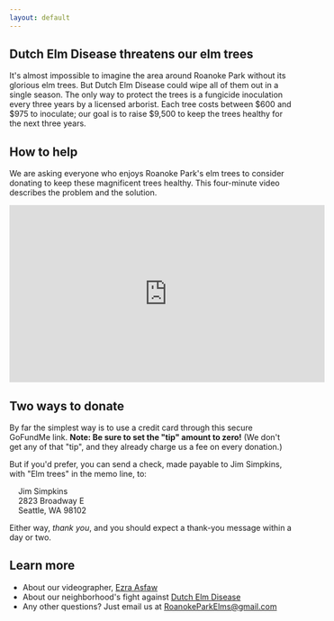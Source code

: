 ```yaml
---
layout: default
---
```


## Dutch Elm Disease threatens our elm trees

It's almost impossible to imagine the area around Roanoke Park without its glorious elm trees. But Dutch Elm Disease could wipe all of them out in a single season. The only way to protect the trees is a fungicide inoculation every three years by a licensed arborist. Each tree costs between $600 and $975 to inoculate; our goal is to raise $9,500 to keep the trees healthy for the next three years.

## How to help

We are asking everyone who enjoys Roanoke Park's elm trees to consider donating to keep these magnificent trees healthy. This four-minute video describes the problem and the solution.

<!-- Center the video -->
<div class="container">
<iframe width="560" height="315" src="https://www.youtube.com/embed/IMr0vxVy5Ug?si=SiZWNoX5hREH59_0" title="YouTube video player" frameborder="0" allow="accelerometer; autoplay; clipboard-write; encrypted-media; gyroscope; picture-in-picture; web-share" referrerpolicy="strict-origin-when-cross-origin" allowfullscreen></iframe>
</div>

## Two ways to donate

By far the simplest way is to use a credit card through this secure GoFundMe link. **Note: Be sure to set the "tip" amount to zero!** (We don't get any of that "tip", and they already charge us a fee on every donation.)

<div class="container">
<div class="gfm-embed" data-url="https://www.gofundme.com/f/help-protect-roanoke-parks-elms/widget/medium?sharesheet=fundraiser sidebar&attribution_id=undefined"></div><script defer src="https://www.gofundme.com/static/js/embed.js"></script>
</div>


But if you'd prefer, you can send a check, made payable to Jim Simpkins, with "Elm trees" in the memo line, to:


&nbsp;&nbsp;&nbsp; Jim Simpkins<br/>
&nbsp;&nbsp;&nbsp; 2823 Broadway E<br/>
&nbsp;&nbsp;&nbsp; Seattle, WA 98102

Either way, *thank you*, and you should expect a thank-you message within a day or two.

## Learn more
- About our videographer, [Ezra Asfaw](./videographer.html)<br/>
- About our neighborhood's fight against [Dutch Elm Disease](./learn-more.html)<br/>
- Any other questions? Just email us at RoanokeParkElms@gmail.com
